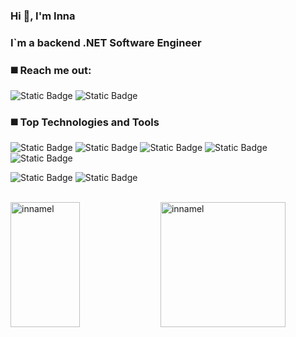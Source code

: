 ### Hi :raising_hand:, I'm Inna
### I`m a backend .NET Software Engineer


### :black_medium_square: Reach me out:

![Static Badge](https://img.shields.io/badge/%20%20%20%20Inna%20%20Melnikova-%23EA4335?style=for-the-badge&logo=gmail&logoColor=ffffff&logoSize=auto&link=www.linkedin.com%2Fin%2Finnamelnikova-57550862)
![Static Badge](https://img.shields.io/badge/%20%20%20%20Inna%20%20Melnikova-0A66C2?style=for-the-badge&logo=linkedin&logoColor=ffffff&logoSize=auto&link=www.linkedin.com%2Fin%2Finnamelnikova-57550862)


### :black_medium_square: Top Technologies and Tools

![Static Badge](https://img.shields.io/badge/%20%20%20%20C%20Sharp-ffffff?style=for-the-badge&logo=sharp&logoColor=ffffff&logoSize=auto&labelColor=5c2d91&color=black)
![Static Badge](https://img.shields.io/badge/%20%20%20%20dot%20Net%20Core-ffffff?style=for-the-badge&logo=dotnet&logoColor=ffffff&logoSize=auto&labelColor=9a4f96&color=black)
![Static Badge](https://img.shields.io/badge/%20%20%20%20ASP.Net%20Core-ffffff?style=for-the-badge&logo=dotnet&logoColor=ffffff&logoSize=auto&labelColor=147ac0&color=black)
![Static Badge](https://img.shields.io/badge/%20%20%20%20WPF%20%7C%20MVVM-0064b2?style=for-the-badge&logoColor=ffffff&logoSize=auto&labelColor=0064b2)
![Static Badge](https://img.shields.io/badge/%20%20%20%20MS%20SQL%20%7C%20TSQL-a91d22?style=for-the-badge&logoColor=ffffff&logoSize=auto)

![Static Badge](https://img.shields.io/badge/%20%20%20%20GitHub-bcbcbc?style=for-the-badge&logo=github&logoSize=auto&labelColor=181717&color=181717)
![Static Badge](https://img.shields.io/badge/Visual_Studio-5C2D91?style=for-the-badge&logo=visual%20studio&logoColor=white)

<br/>
<img align="left" width="47%" height="200px" src="https://github-readme-stats.vercel.app/api?username=innamel&show_icons=true&locale=en" alt="innamel" />
<img align="center" height="200px" src="https://github-readme-stats.vercel.app/api/top-langs/?username=innamel&layout=compact" alt="innamel" />
